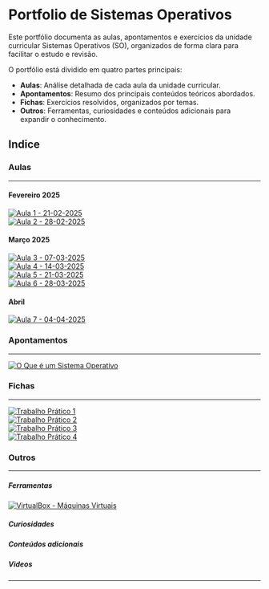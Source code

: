 # Portfolio de Sistemas Operativos

Este portfólio documenta as aulas, apontamentos e exercícios da unidade curricular Sistemas Operativos (SO), organizados de forma clara para facilitar o estudo e revisão.

O portfólio está dividido em quatro partes principais:

- **Aulas**: Análise detalhada de cada aula da unidade curricular.
- **Apontamentos**: Resumo dos principais conteúdos teóricos abordados.
- **Fichas**: Exercícios resolvidos, organizados por temas.
- **Outros**: Ferramentas, curiosidades e conteúdos adicionais para expandir o conhecimento.

## Indice

### Aulas

---

#### Fevereiro 2025

[![Aula 1 - 21-02-2025](https://img.shields.io/badge/Aula%201-21--02--2025-blue?style=for-the-badge)](aulas/21-02-2025.md) <br/>
[![Aula 2 - 28-02-2025](https://img.shields.io/badge/Aula%202-28--02--2025-blue?style=for-the-badge)](aulas/28-02-2025.md) <br/>

#### Março 2025

[![Aula 3 - 07-03-2025](https://img.shields.io/badge/Aula%203-07--03--2025-blue?style=for-the-badge)](aulas/07-03-2025.md) <br/>
[![Aula 4 - 14-03-2025](https://img.shields.io/badge/Aula%204-14--03--2025-blue?style=for-the-badge)](aulas/14-03-2025.md) <br/>
[![Aula 5 - 21-03-2025](https://img.shields.io/badge/Aula%205-21--03--2025-blue?style=for-the-badge)](aulas/21-03-2025.md) <br/>
[![Aula 6 - 28-03-2025](https://img.shields.io/badge/Aula%206-28--03--2025-blue?style=for-the-badge)](aulas/28-03-2025.md) <br/>

#### Abril

[![Aula 7 - 04-04-2025](https://img.shields.io/badge/Aula%207-04--04--2025-blue?style=for-the-badge)](aulas/04-04-2025.md) <br/>




### Apontamentos

---

[![O Que é um Sistema Operativo](https://img.shields.io/badge/Definição--Sistema%20Operativo-28A745?style=for-the-badge)](apontamentos/definicao_sistema_operativo.md) <br>


### Fichas

---

[![Trabalho Prático 1](https://img.shields.io/badge/Trabalho%20Prático%201-28A745?style=for-the-badge)](fichas/trabalho_pratico_1.pdf) <br>
[![Trabalho Prático 2](https://img.shields.io/badge/Instalação%20do%20POP!_OS-28A745?style=for-the-badge)](fichas/trabalho_pratico_2.pdf) <br>
[![Trabalho Prático 3](https://img.shields.io/badge/Linha%20de%20comandos%20Linux-28A745?style=for-the-badge)](fichas/trabalho_pratico_3.pdf) <br>
[![Trabalho Prático 4](https://img.shields.io/badge/Trabalho%20Prático%204-28A745?style=for-the-badge)](fichas/trabalho_pratico_4.pdf) <br>

### Outros

---
##### Ferramentas

[![VirtualBox - Máquinas Virtuais](https://img.shields.io/badge/VirtualBox%20-%20Máquinas%20Virtuais-purple?style=for-the-badge)](https://www.virtualbox.org/)

##### Curiosidades

##### Conteúdos adicionais

##### Videos 

---
